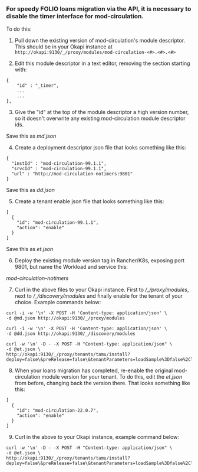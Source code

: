 ### For speedy FOLIO loans migration via the API, it is necessary to disable the timer interface for mod-circulation.

To do this:

1) Pull down the existing version of mod-circulation's module descriptor. This should be in your Okapi instance at ```http://okapi:9130/_/proxy/modules/mod-circulation-<#>.<#>.<#>```

2) Edit this module descriptor in a text editor, removing the section starting with:
```
{
    "id" : "_timer",
    ...
    ...
},
```
3) Give the "id" at the top of the module descriptor a high version number, so it doesn't overwrite any existing mod-circulation module descriptor ids.

Save this as *md.json*

4) Create a deployment descriptor json file that looks something like this:
```
{
  "instId" : "mod-circulation-99.1.1",
  "srvcId" : "mod-circulation-99.1.1",
  "url" : "http://mod-circulation-notimers:9801"
}
```
Save this as *dd.json*

5) Create a tenant enable json file that looks something like this:
```
[
  {
    "id": "mod-circulation-99.1.1",
    "action": "enable"
  }
]
```
Save this as *et.json*

6. Deploy the existing module version tag in Rancher/K8s, exposing port 9801, but name the Workload and service this:

*mod-circulation-notimers*

7) Curl in the above files to your Okapi instance. First to */_/proxy/modules*, next to */_/discovery/modules* and finally enable for the tenant of your choice. Example commands below:

```
curl -i -w '\n' -X POST -H 'Content-type: application/json' \
-d @md.json http://okapi:9130/_/proxy/modules

curl -i -w '\n' -X POST -H 'Content-type: application/json' \
-d @dd.json http://okapi:9130/_/discovery/modules

curl -w '\n' -D - -X POST -H "Content-type: application/json" \
-d @et.json \
http://okapi:9130/_/proxy/tenants/tamu/install?deploy=false\&preRelease=false\&tenantParameters=loadSample%3Dfalse%2CloadReference%3Dfalse
```
8) When your loans migration has completed, re-enable the original mod-circulation module version for your tenant. To do this, edit the *et.json* from before, changing back the version there. That looks something like this:
```
[
  {
    "id": "mod-circulation-22.0.7",
    "action": "enable"
  }
]
```

9) Curl in the above to your Okapi instance, example command below:

```
curl -w '\n' -D - -X POST -H "Content-type: application/json" \
-d @et.json \
http://okapi:9130/_/proxy/tenants/tamu/install?deploy=false\&preRelease=false\&tenantParameters=loadSample%3Dfalse%2CloadReference%3Dfalse
```

